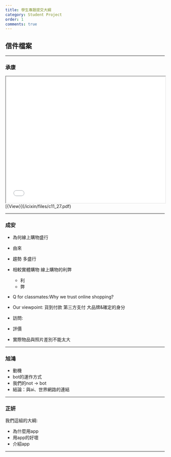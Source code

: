 ```yaml
---
title: 學生專題提交大綱
category: Student Project
order: 1
comments: true
---
```


## 信件檔案

---

### 承康
<iframe width="100%" src="/icixin/files/c11_27.pdf" border="0" height="400"></iframe>
[{View}](/icixin/files/c11_27.pdf)

---

### 成安

+ 為何線上購物盛行
+ 由來
+ 趨勢 多盛行
+ 相較實體購物 線上購物的利弊
	- 利
	- 弊

+ Q for classmates:Why we trust online shopping?
+ Our viewpoint:   貨到付款  第三方支付 大品牌&確定的身分

+ 訪問:
+ 評價
+ 實際物品與照片差別不能太大

---

### 旭鴻

+ 動機
+ bot的運作方式
+ 我們的not -> bot
+ 結論：與ai、世界網路的連結

---

### 芷妍

我們這組的大綱:
+ 為什麼用app
+ 用app的好壞
+ 介紹app

---